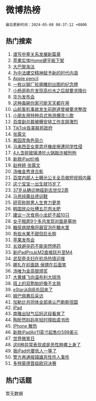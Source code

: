 # 微博热榜

`最后更新时间：2024-05-08 08:37:12 +0800`

## 热门搜索

1. [谱写中塞关系发展新篇章](https://m.weibo.cn/search?containerid=100103type%3D1%26t%3D10%26q%3D%23%E8%B0%B1%E5%86%99%E4%B8%AD%E5%A1%9E%E5%85%B3%E7%B3%BB%E5%8F%91%E5%B1%95%E6%96%B0%E7%AF%87%E7%AB%A0%23&stream_entry_id=51&isnewpage=1&extparam=seat%3D1%26pos%3D0%26stream_entry_id%3D51%26filter_type%3Drealtimehot%26q%3D%2523%25E8%25B0%25B1%25E5%2586%2599%25E4%25B8%25AD%25E5%25A1%259E%25E5%2585%25B3%25E7%25B3%25BB%25E5%258F%2591%25E5%25B1%2595%25E6%2596%25B0%25E7%25AF%2587%25E7%25AB%25A0%2523%26c_type%3D51%26dgr%3D0%26cate%3D10103%26display_time%3D1715128631%26pre_seqid%3D17151286317500055645)
1. [苹果实体Home键平板下架](https://m.weibo.cn/search?containerid=100103type%3D1%26t%3D10%26q%3D%23%E8%8B%B9%E6%9E%9C%E5%AE%9E%E4%BD%93Home%E9%94%AE%E5%B9%B3%E6%9D%BF%E4%B8%8B%E6%9E%B6%23&stream_entry_id=31&isnewpage=1&extparam=seat%3D1%26realpos%3D1%26stream_entry_id%3D31%26flag%3D1%26pos%3D0%26band_rank%3D1%26cate%3D5001%26filter_type%3Drealtimehot%26q%3D%2523%25E8%258B%25B9%25E6%259E%259C%25E5%25AE%259E%25E4%25BD%2593Home%25E9%2594%25AE%25E5%25B9%25B3%25E6%259D%25BF%25E4%25B8%258B%25E6%259E%25B6%2523%26c_type%3D31%26dgr%3D0%26lcate%3D5001%26display_time%3D1715128631%26pre_seqid%3D17151286317500055645)
1. [大巴黎淘汰](https://m.weibo.cn/search?containerid=100103type%3D1%26t%3D10%26q%3D%E5%A4%A7%E5%B7%B4%E9%BB%8E%E6%B7%98%E6%B1%B0&stream_entry_id=31&isnewpage=1&extparam=seat%3D1%26realpos%3D2%26stream_entry_id%3D31%26flag%3D1%26pos%3D1%26band_rank%3D2%26cate%3D5001%26filter_type%3Drealtimehot%26q%3D%25E5%25A4%25A7%25E5%25B7%25B4%25E9%25BB%258E%25E6%25B7%2598%25E6%25B1%25B0%26c_type%3D31%26dgr%3D0%26lcate%3D5001%26display_time%3D1715128631%26pre_seqid%3D17151286317500055645)
1. [为中法建交精神赋予新的时代内涵](https://m.weibo.cn/search?containerid=100103type%3D1%26t%3D10%26q%3D%23%E4%B8%BA%E4%B8%AD%E6%B3%95%E5%BB%BA%E4%BA%A4%E7%B2%BE%E7%A5%9E%E8%B5%8B%E4%BA%88%E6%96%B0%E7%9A%84%E6%97%B6%E4%BB%A3%E5%86%85%E6%B6%B5%23&stream_entry_id=31&isnewpage=1&extparam=seat%3D1%26realpos%3D3%26stream_entry_id%3D31%26flag%3D0%26pos%3D2%26band_rank%3D3%26cate%3D5001%26filter_type%3Drealtimehot%26q%3D%2523%25E4%25B8%25BA%25E4%25B8%25AD%25E6%25B3%2595%25E5%25BB%25BA%25E4%25BA%25A4%25E7%25B2%25BE%25E7%25A5%259E%25E8%25B5%258B%25E4%25BA%2588%25E6%2596%25B0%25E7%259A%2584%25E6%2597%25B6%25E4%25BB%25A3%25E5%2586%2585%25E6%25B6%25B5%2523%26c_type%3D31%26dgr%3D0%26lcate%3D5001%26display_time%3D1715128631%26pre_seqid%3D17151286317500055645)
1. [Apple pencil](https://m.weibo.cn/search?containerid=100103type%3D1%26t%3D10%26q%3D%23Apple+pencil%23&stream_entry_id=31&isnewpage=1&extparam=seat%3D1%26realpos%3D4%26stream_entry_id%3D31%26flag%3D1%26pos%3D3%26band_rank%3D4%26cate%3D5001%26filter_type%3Drealtimehot%26q%3D%2523Apple%2520pencil%2523%26c_type%3D31%26dgr%3D0%26lcate%3D5001%26display_time%3D1715128631%26pre_seqid%3D17151286317500055645)
1. [一枚以钢厂轮廓雕刻出图的纪念牌](https://m.weibo.cn/search?containerid=100103type%3D1%26t%3D10%26q%3D%23%E4%B8%80%E6%9E%9A%E4%BB%A5%E9%92%A2%E5%8E%82%E8%BD%AE%E5%BB%93%E9%9B%95%E5%88%BB%E5%87%BA%E5%9B%BE%E7%9A%84%E7%BA%AA%E5%BF%B5%E7%89%8C%23&stream_entry_id=31&isnewpage=1&extparam=seat%3D1%26realpos%3D5%26stream_entry_id%3D31%26flag%3D0%26pos%3D4%26band_rank%3D5%26cate%3D5001%26filter_type%3Drealtimehot%26q%3D%2523%25E4%25B8%2580%25E6%259E%259A%25E4%25BB%25A5%25E9%2592%25A2%25E5%258E%2582%25E8%25BD%25AE%25E5%25BB%2593%25E9%259B%2595%25E5%2588%25BB%25E5%2587%25BA%25E5%259B%25BE%25E7%259A%2584%25E7%25BA%25AA%25E5%25BF%25B5%25E7%2589%258C%2523%26c_type%3D31%26dgr%3D0%26lcate%3D5001%26display_time%3D1715128631%26pre_seqid%3D17151286317500055645)
1. [小杨哥称在发现高价水之后就要求降价](https://m.weibo.cn/search?containerid=100103type%3D1%26t%3D10%26q%3D%23%E5%B0%8F%E6%9D%A8%E5%93%A5%E7%A7%B0%E5%9C%A8%E5%8F%91%E7%8E%B0%E9%AB%98%E4%BB%B7%E6%B0%B4%E4%B9%8B%E5%90%8E%E5%B0%B1%E8%A6%81%E6%B1%82%E9%99%8D%E4%BB%B7%23&stream_entry_id=31&isnewpage=1&extparam=seat%3D1%26realpos%3D6%26stream_entry_id%3D31%26flag%3D2%26pos%3D5%26band_rank%3D6%26cate%3D5001%26filter_type%3Drealtimehot%26q%3D%2523%25E5%25B0%258F%25E6%259D%25A8%25E5%2593%25A5%25E7%25A7%25B0%25E5%259C%25A8%25E5%258F%2591%25E7%258E%25B0%25E9%25AB%2598%25E4%25BB%25B7%25E6%25B0%25B4%25E4%25B9%258B%25E5%2590%258E%25E5%25B0%25B1%25E8%25A6%2581%25E6%25B1%2582%25E9%2599%258D%25E4%25BB%25B7%2523%26c_type%3D31%26dgr%3D0%26lcate%3D5001%26display_time%3D1715128631%26pre_seqid%3D17151286317500055645)
1. [华为发布会](https://m.weibo.cn/search?containerid=100103type%3D1%26t%3D10%26q%3D%23%E5%8D%8E%E4%B8%BA%E5%8F%91%E5%B8%83%E4%BC%9A%23&stream_entry_id=31&isnewpage=1&extparam=seat%3D1%26realpos%3D7%26stream_entry_id%3D31%26flag%3D1%26pos%3D6%26band_rank%3D7%26cate%3D5001%26filter_type%3Drealtimehot%26q%3D%2523%25E5%258D%258E%25E4%25B8%25BA%25E5%258F%2591%25E5%25B8%2583%25E4%25BC%259A%2523%26c_type%3D31%26dgr%3D0%26lcate%3D5001%26display_time%3D1715128631%26pre_seqid%3D17151286317500055645)
1. [这种毒碗你家可能天天都在用](https://m.weibo.cn/search?containerid=100103type%3D1%26t%3D10%26q%3D%23%E8%BF%99%E7%A7%8D%E6%AF%92%E7%A2%97%E4%BD%A0%E5%AE%B6%E5%8F%AF%E8%83%BD%E5%A4%A9%E5%A4%A9%E9%83%BD%E5%9C%A8%E7%94%A8%23&stream_entry_id=31&isnewpage=1&extparam=seat%3D1%26realpos%3D8%26stream_entry_id%3D31%26flag%3D2%26pos%3D7%26band_rank%3D8%26cate%3D5001%26filter_type%3Drealtimehot%26q%3D%2523%25E8%25BF%2599%25E7%25A7%258D%25E6%25AF%2592%25E7%25A2%2597%25E4%25BD%25A0%25E5%25AE%25B6%25E5%258F%25AF%25E8%2583%25BD%25E5%25A4%25A9%25E5%25A4%25A9%25E9%2583%25BD%25E5%259C%25A8%25E7%2594%25A8%2523%26c_type%3D31%26dgr%3D0%26lcate%3D5001%26display_time%3D1715128631%26pre_seqid%3D17151286317500055645)
1. [山航客机事故发生前跑道曾被要求整改](https://m.weibo.cn/search?containerid=100103type%3D1%26t%3D10%26q%3D%23%E5%B1%B1%E8%88%AA%E5%AE%A2%E6%9C%BA%E4%BA%8B%E6%95%85%E5%8F%91%E7%94%9F%E5%89%8D%E8%B7%91%E9%81%93%E6%9B%BE%E8%A2%AB%E8%A6%81%E6%B1%82%E6%95%B4%E6%94%B9%23&stream_entry_id=31&isnewpage=1&extparam=seat%3D1%26realpos%3D9%26stream_entry_id%3D31%26flag%3D0%26pos%3D8%26band_rank%3D9%26cate%3D5001%26filter_type%3Drealtimehot%26q%3D%2523%25E5%25B1%25B1%25E8%2588%25AA%25E5%25AE%25A2%25E6%259C%25BA%25E4%25BA%258B%25E6%2595%2585%25E5%258F%2591%25E7%2594%259F%25E5%2589%258D%25E8%25B7%2591%25E9%2581%2593%25E6%259B%25BE%25E8%25A2%25AB%25E8%25A6%2581%25E6%25B1%2582%25E6%2595%25B4%25E6%2594%25B9%2523%26c_type%3D31%26dgr%3D0%26lcate%3D5001%26display_time%3D1715128631%26pre_seqid%3D17151286317500055645)
1. [小朋友用特种兵式旅游爆改儿歌](https://m.weibo.cn/search?containerid=100103type%3D1%26t%3D10%26q%3D%23%E5%B0%8F%E6%9C%8B%E5%8F%8B%E7%94%A8%E7%89%B9%E7%A7%8D%E5%85%B5%E5%BC%8F%E6%97%85%E6%B8%B8%E7%88%86%E6%94%B9%E5%84%BF%E6%AD%8C%23&stream_entry_id=31&isnewpage=1&extparam=seat%3D1%26realpos%3D10%26stream_entry_id%3D31%26flag%3D0%26pos%3D9%26band_rank%3D10%26cate%3D5001%26filter_type%3Drealtimehot%26q%3D%2523%25E5%25B0%258F%25E6%259C%258B%25E5%258F%258B%25E7%2594%25A8%25E7%2589%25B9%25E7%25A7%258D%25E5%2585%25B5%25E5%25BC%258F%25E6%2597%2585%25E6%25B8%25B8%25E7%2588%2586%25E6%2594%25B9%25E5%2584%25BF%25E6%25AD%258C%2523%26c_type%3D31%26dgr%3D0%26lcate%3D5001%26display_time%3D1715128631%26pre_seqid%3D17151286317500055645)
1. [百度副总裁被曝安排工作言辞激烈](https://m.weibo.cn/search?containerid=100103type%3D1%26t%3D10%26q%3D%23%E7%99%BE%E5%BA%A6%E5%89%AF%E6%80%BB%E8%A3%81%E8%A2%AB%E6%9B%9D%E5%AE%89%E6%8E%92%E5%B7%A5%E4%BD%9C%E8%A8%80%E8%BE%9E%E6%BF%80%E7%83%88%23&stream_entry_id=31&isnewpage=1&extparam=seat%3D1%26realpos%3D11%26stream_entry_id%3D31%26flag%3D2%26pos%3D10%26band_rank%3D11%26cate%3D5001%26filter_type%3Drealtimehot%26q%3D%2523%25E7%2599%25BE%25E5%25BA%25A6%25E5%2589%25AF%25E6%2580%25BB%25E8%25A3%2581%25E8%25A2%25AB%25E6%259B%259D%25E5%25AE%2589%25E6%258E%2592%25E5%25B7%25A5%25E4%25BD%259C%25E8%25A8%2580%25E8%25BE%259E%25E6%25BF%2580%25E7%2583%2588%2523%26c_type%3D31%26dgr%3D0%26lcate%3D5001%26display_time%3D1715128631%26pre_seqid%3D17151286317500055645)
1. [TikTok告美联邦政府](https://m.weibo.cn/search?containerid=100103type%3D1%26t%3D10%26q%3D%23TikTok%E5%91%8A%E7%BE%8E%E8%81%94%E9%82%A6%E6%94%BF%E5%BA%9C%23&stream_entry_id=31&isnewpage=1&extparam=seat%3D1%26realpos%3D12%26stream_entry_id%3D31%26flag%3D1%26pos%3D11%26band_rank%3D12%26cate%3D5001%26filter_type%3Drealtimehot%26q%3D%2523TikTok%25E5%2591%258A%25E7%25BE%258E%25E8%2581%2594%25E9%2582%25A6%25E6%2594%25BF%25E5%25BA%259C%2523%26c_type%3D31%26dgr%3D0%26lcate%3D5001%26display_time%3D1715128631%26pre_seqid%3D17151286317500055645)
1. [张露文](https://m.weibo.cn/search?containerid=100103type%3D1%26t%3D10%26q%3D%E5%BC%A0%E9%9C%B2%E6%96%87&stream_entry_id=31&isnewpage=1&extparam=seat%3D1%26realpos%3D13%26stream_entry_id%3D31%26flag%3D1%26pos%3D12%26band_rank%3D13%26cate%3D5001%26filter_type%3Drealtimehot%26q%3D%25E5%25BC%25A0%25E9%259C%25B2%25E6%2596%2587%26c_type%3D31%26dgr%3D0%26lcate%3D5001%26display_time%3D1715128631%26pre_seqid%3D17151286317500055645)
1. [酱园弄角色简介](https://m.weibo.cn/search?containerid=100103type%3D1%26t%3D10%26q%3D%23%E9%85%B1%E5%9B%AD%E5%BC%84%E8%A7%92%E8%89%B2%E7%AE%80%E4%BB%8B%23&stream_entry_id=31&isnewpage=1&extparam=seat%3D1%26realpos%3D14%26stream_entry_id%3D31%26flag%3D1%26pos%3D13%26band_rank%3D14%26cate%3D5001%26filter_type%3Drealtimehot%26q%3D%2523%25E9%2585%25B1%25E5%259B%25AD%25E5%25BC%2584%25E8%25A7%2592%25E8%2589%25B2%25E7%25AE%2580%25E4%25BB%258B%2523%26c_type%3D31%26dgr%3D0%26lcate%3D5001%26display_time%3D1715128631%26pre_seqid%3D17151286317500055645)
1. [马来西亚女童弄坏橡皮擦遭同学性侵](https://m.weibo.cn/search?containerid=100103type%3D1%26t%3D10%26q%3D%23%E9%A9%AC%E6%9D%A5%E8%A5%BF%E4%BA%9A%E5%A5%B3%E7%AB%A5%E5%BC%84%E5%9D%8F%E6%A9%A1%E7%9A%AE%E6%93%A6%E9%81%AD%E5%90%8C%E5%AD%A6%E6%80%A7%E4%BE%B5%23&stream_entry_id=31&isnewpage=1&extparam=seat%3D1%26realpos%3D15%26stream_entry_id%3D31%26flag%3D0%26pos%3D14%26band_rank%3D15%26cate%3D5001%26filter_type%3Drealtimehot%26q%3D%2523%25E9%25A9%25AC%25E6%259D%25A5%25E8%25A5%25BF%25E4%25BA%259A%25E5%25A5%25B3%25E7%25AB%25A5%25E5%25BC%2584%25E5%259D%258F%25E6%25A9%25A1%25E7%259A%25AE%25E6%2593%25A6%25E9%2581%25AD%25E5%2590%258C%25E5%25AD%25A6%25E6%2580%25A7%25E4%25BE%25B5%2523%26c_type%3D31%26dgr%3D0%26lcate%3D5001%26display_time%3D1715128631%26pre_seqid%3D17151286317500055645)
1. [4人含碎玻璃渣吃火锅敲诈被刑拘](https://m.weibo.cn/search?containerid=100103type%3D1%26t%3D10%26q%3D%234%E4%BA%BA%E5%90%AB%E7%A2%8E%E7%8E%BB%E7%92%83%E6%B8%A3%E5%90%83%E7%81%AB%E9%94%85%E6%95%B2%E8%AF%88%E8%A2%AB%E5%88%91%E6%8B%98%23&stream_entry_id=31&isnewpage=1&extparam=seat%3D1%26realpos%3D16%26stream_entry_id%3D31%26flag%3D0%26pos%3D15%26band_rank%3D16%26cate%3D5001%26filter_type%3Drealtimehot%26q%3D%25234%25E4%25BA%25BA%25E5%2590%25AB%25E7%25A2%258E%25E7%258E%25BB%25E7%2592%2583%25E6%25B8%25A3%25E5%2590%2583%25E7%2581%25AB%25E9%2594%2585%25E6%2595%25B2%25E8%25AF%2588%25E8%25A2%25AB%25E5%2588%2591%25E6%258B%2598%2523%26c_type%3D31%26dgr%3D0%26lcate%3D5001%26display_time%3D1715128631%26pre_seqid%3D17151286317500055645)
1. [新款iPad价格](https://m.weibo.cn/search?containerid=100103type%3D1%26t%3D10%26q%3D%23%E6%96%B0%E6%AC%BEiPad%E4%BB%B7%E6%A0%BC%23&stream_entry_id=31&isnewpage=1&extparam=seat%3D1%26realpos%3D17%26stream_entry_id%3D31%26flag%3D0%26pos%3D16%26band_rank%3D17%26cate%3D5001%26filter_type%3Drealtimehot%26q%3D%2523%25E6%2596%25B0%25E6%25AC%25BEiPad%25E4%25BB%25B7%25E6%25A0%25BC%2523%26c_type%3D31%26dgr%3D0%26lcate%3D5001%26display_time%3D1715128631%26pre_seqid%3D17151286317500055645)
1. [赵梓婷 张露文](https://m.weibo.cn/search?containerid=100103type%3D1%26t%3D10%26q%3D%E8%B5%B5%E6%A2%93%E5%A9%B7+%E5%BC%A0%E9%9C%B2%E6%96%87&stream_entry_id=31&isnewpage=1&extparam=seat%3D1%26realpos%3D18%26stream_entry_id%3D31%26flag%3D1%26pos%3D17%26band_rank%3D18%26cate%3D5001%26filter_type%3Drealtimehot%26q%3D%25E8%25B5%25B5%25E6%25A2%2593%25E5%25A9%25B7%2520%25E5%25BC%25A0%25E9%259C%25B2%25E6%2596%2587%26c_type%3D31%26dgr%3D0%26lcate%3D5001%26display_time%3D1715128631%26pre_seqid%3D17151286317500055645)
1. [汤唯金秀贤合影](https://m.weibo.cn/search?containerid=100103type%3D1%26t%3D10%26q%3D%23%E6%B1%A4%E5%94%AF%E9%87%91%E7%A7%80%E8%B4%A4%E5%90%88%E5%BD%B1%23&stream_entry_id=31&isnewpage=1&extparam=seat%3D1%26realpos%3D19%26stream_entry_id%3D31%26flag%3D1%26pos%3D18%26band_rank%3D19%26cate%3D5001%26filter_type%3Drealtimehot%26q%3D%2523%25E6%25B1%25A4%25E5%2594%25AF%25E9%2587%2591%25E7%25A7%2580%25E8%25B4%25A4%25E5%2590%2588%25E5%25BD%25B1%2523%26c_type%3D31%26dgr%3D0%26lcate%3D5001%26display_time%3D1715128631%26pre_seqid%3D17151286317500055645)
1. [百度内部人士曝光公关全员做短视频内幕](https://m.weibo.cn/search?containerid=100103type%3D1%26t%3D10%26q%3D%23%E7%99%BE%E5%BA%A6%E5%86%85%E9%83%A8%E4%BA%BA%E5%A3%AB%E6%9B%9D%E5%85%89%E5%85%AC%E5%85%B3%E5%85%A8%E5%91%98%E5%81%9A%E7%9F%AD%E8%A7%86%E9%A2%91%E5%86%85%E5%B9%95%23&stream_entry_id=31&isnewpage=1&extparam=seat%3D1%26realpos%3D20%26stream_entry_id%3D31%26flag%3D1%26pos%3D19%26band_rank%3D20%26cate%3D5001%26filter_type%3Drealtimehot%26q%3D%2523%25E7%2599%25BE%25E5%25BA%25A6%25E5%2586%2585%25E9%2583%25A8%25E4%25BA%25BA%25E5%25A3%25AB%25E6%259B%259D%25E5%2585%2589%25E5%2585%25AC%25E5%2585%25B3%25E5%2585%25A8%25E5%2591%2598%25E5%2581%259A%25E7%259F%25AD%25E8%25A7%2586%25E9%25A2%2591%25E5%2586%2585%25E5%25B9%2595%2523%26c_type%3D31%26dgr%3D0%26lcate%3D5001%26display_time%3D1715128631%26pre_seqid%3D17151286317500055645)
1. [这个宝宝一出生就15岁了](https://m.weibo.cn/search?containerid=100103type%3D1%26t%3D10%26q%3D%23%E8%BF%99%E4%B8%AA%E5%AE%9D%E5%AE%9D%E4%B8%80%E5%87%BA%E7%94%9F%E5%B0%B115%E5%B2%81%E4%BA%86%23&stream_entry_id=31&isnewpage=1&extparam=seat%3D1%26realpos%3D21%26stream_entry_id%3D31%26flag%3D0%26pos%3D20%26band_rank%3D21%26cate%3D5001%26filter_type%3Drealtimehot%26q%3D%2523%25E8%25BF%2599%25E4%25B8%25AA%25E5%25AE%259D%25E5%25AE%259D%25E4%25B8%2580%25E5%2587%25BA%25E7%2594%259F%25E5%25B0%25B115%25E5%25B2%2581%25E4%25BA%2586%2523%26c_type%3D31%26dgr%3D0%26lcate%3D5001%26display_time%3D1715128631%26pre_seqid%3D17151286317500055645)
1. [37岁从确诊肺癌到去世仅2周](https://m.weibo.cn/search?containerid=100103type%3D1%26t%3D10%26q%3D%2337%E5%B2%81%E4%BB%8E%E7%A1%AE%E8%AF%8A%E8%82%BA%E7%99%8C%E5%88%B0%E5%8E%BB%E4%B8%96%E4%BB%852%E5%91%A8%23&stream_entry_id=31&isnewpage=1&extparam=seat%3D1%26realpos%3D22%26stream_entry_id%3D31%26flag%3D0%26pos%3D21%26band_rank%3D22%26cate%3D5001%26filter_type%3Drealtimehot%26q%3D%252337%25E5%25B2%2581%25E4%25BB%258E%25E7%25A1%25AE%25E8%25AF%258A%25E8%2582%25BA%25E7%2599%258C%25E5%2588%25B0%25E5%258E%25BB%25E4%25B8%2596%25E4%25BB%25852%25E5%2591%25A8%2523%26c_type%3D31%26dgr%3D0%26lcate%3D5001%26display_time%3D1715128631%26pre_seqid%3D17151286317500055645)
1. [马思纯蕾丝德训鞋](https://m.weibo.cn/search?containerid=100103type%3D1%26t%3D10%26q%3D%23%E9%A9%AC%E6%80%9D%E7%BA%AF%E8%95%BE%E4%B8%9D%E5%BE%B7%E8%AE%AD%E9%9E%8B%23&stream_entry_id=31&isnewpage=1&extparam=seat%3D1%26realpos%3D23%26stream_entry_id%3D31%26flag%3D2%26pos%3D22%26band_rank%3D23%26cate%3D5001%26filter_type%3Drealtimehot%26q%3D%2523%25E9%25A9%25AC%25E6%2580%259D%25E7%25BA%25AF%25E8%2595%25BE%25E4%25B8%259D%25E5%25BE%25B7%25E8%25AE%25AD%25E9%259E%258B%2523%26c_type%3D31%26dgr%3D0%26lcate%3D5001%26display_time%3D1715128631%26pre_seqid%3D17151286317500055645)
1. [研究称胖男人生育力更差](https://m.weibo.cn/search?containerid=100103type%3D1%26t%3D10%26q%3D%23%E7%A0%94%E7%A9%B6%E7%A7%B0%E8%83%96%E7%94%B7%E4%BA%BA%E7%94%9F%E8%82%B2%E5%8A%9B%E6%9B%B4%E5%B7%AE%23&stream_entry_id=31&isnewpage=1&extparam=seat%3D1%26realpos%3D24%26stream_entry_id%3D31%26flag%3D0%26pos%3D23%26band_rank%3D24%26cate%3D5001%26filter_type%3Drealtimehot%26q%3D%2523%25E7%25A0%2594%25E7%25A9%25B6%25E7%25A7%25B0%25E8%2583%2596%25E7%2594%25B7%25E4%25BA%25BA%25E7%2594%259F%25E8%2582%25B2%25E5%258A%259B%25E6%259B%25B4%25E5%25B7%25AE%2523%26c_type%3D31%26dgr%3D0%26lcate%3D5001%26display_time%3D1715128631%26pre_seqid%3D17151286317500055645)
1. [韩国民众吐槽五花肉太肥](https://m.weibo.cn/search?containerid=100103type%3D1%26t%3D10%26q%3D%23%E9%9F%A9%E5%9B%BD%E6%B0%91%E4%BC%97%E5%90%90%E6%A7%BD%E4%BA%94%E8%8A%B1%E8%82%89%E5%A4%AA%E8%82%A5%23&stream_entry_id=31&isnewpage=1&extparam=seat%3D1%26realpos%3D25%26stream_entry_id%3D31%26flag%3D0%26pos%3D24%26band_rank%3D25%26cate%3D5001%26filter_type%3Drealtimehot%26q%3D%2523%25E9%259F%25A9%25E5%259B%25BD%25E6%25B0%2591%25E4%25BC%2597%25E5%2590%2590%25E6%25A7%25BD%25E4%25BA%2594%25E8%258A%25B1%25E8%2582%2589%25E5%25A4%25AA%25E8%2582%25A5%2523%26c_type%3D31%26dgr%3D0%26lcate%3D5001%26display_time%3D1715128631%26pre_seqid%3D17151286317500055645)
1. [建议一次食用小龙虾不超10只](https://m.weibo.cn/search?containerid=100103type%3D1%26t%3D10%26q%3D%23%E5%BB%BA%E8%AE%AE%E4%B8%80%E6%AC%A1%E9%A3%9F%E7%94%A8%E5%B0%8F%E9%BE%99%E8%99%BE%E4%B8%8D%E8%B6%8510%E5%8F%AA%23&stream_entry_id=31&isnewpage=1&extparam=seat%3D1%26realpos%3D26%26stream_entry_id%3D31%26flag%3D0%26pos%3D25%26band_rank%3D26%26cate%3D5001%26filter_type%3Drealtimehot%26q%3D%2523%25E5%25BB%25BA%25E8%25AE%25AE%25E4%25B8%2580%25E6%25AC%25A1%25E9%25A3%259F%25E7%2594%25A8%25E5%25B0%258F%25E9%25BE%2599%25E8%2599%25BE%25E4%25B8%258D%25E8%25B6%258510%25E5%258F%25AA%2523%26c_type%3D31%26dgr%3D0%26lcate%3D5001%26display_time%3D1715128631%26pre_seqid%3D17151286317500055645)
1. [女子租房9个多月发现对面是墓地](https://m.weibo.cn/search?containerid=100103type%3D1%26t%3D10%26q%3D%23%E5%A5%B3%E5%AD%90%E7%A7%9F%E6%88%BF9%E4%B8%AA%E5%A4%9A%E6%9C%88%E5%8F%91%E7%8E%B0%E5%AF%B9%E9%9D%A2%E6%98%AF%E5%A2%93%E5%9C%B0%23&stream_entry_id=31&isnewpage=1&extparam=seat%3D1%26realpos%3D27%26stream_entry_id%3D31%26flag%3D0%26pos%3D26%26band_rank%3D27%26cate%3D5001%26filter_type%3Drealtimehot%26q%3D%2523%25E5%25A5%25B3%25E5%25AD%2590%25E7%25A7%259F%25E6%2588%25BF9%25E4%25B8%25AA%25E5%25A4%259A%25E6%259C%2588%25E5%258F%2591%25E7%258E%25B0%25E5%25AF%25B9%25E9%259D%25A2%25E6%2598%25AF%25E5%25A2%2593%25E5%259C%25B0%2523%26c_type%3D31%26dgr%3D0%26lcate%3D5001%26display_time%3D1715128631%26pre_seqid%3D17151286317500055645)
1. [糖尿病就像将器官泡在糖水里](https://m.weibo.cn/search?containerid=100103type%3D1%26t%3D10%26q%3D%23%E7%B3%96%E5%B0%BF%E7%97%85%E5%B0%B1%E5%83%8F%E5%B0%86%E5%99%A8%E5%AE%98%E6%B3%A1%E5%9C%A8%E7%B3%96%E6%B0%B4%E9%87%8C%23&stream_entry_id=31&isnewpage=1&extparam=seat%3D1%26realpos%3D28%26stream_entry_id%3D31%26flag%3D0%26pos%3D27%26band_rank%3D28%26cate%3D5001%26filter_type%3Drealtimehot%26q%3D%2523%25E7%25B3%2596%25E5%25B0%25BF%25E7%2597%2585%25E5%25B0%25B1%25E5%2583%258F%25E5%25B0%2586%25E5%2599%25A8%25E5%25AE%2598%25E6%25B3%25A1%25E5%259C%25A8%25E7%25B3%2596%25E6%25B0%25B4%25E9%2587%258C%2523%26c_type%3D31%26dgr%3D0%26lcate%3D5001%26display_time%3D1715128631%26pre_seqid%3D17151286317500055645)
1. [有些水果不甜但巨长胖](https://m.weibo.cn/search?containerid=100103type%3D1%26t%3D10%26q%3D%23%E6%9C%89%E4%BA%9B%E6%B0%B4%E6%9E%9C%E4%B8%8D%E7%94%9C%E4%BD%86%E5%B7%A8%E9%95%BF%E8%83%96%23&stream_entry_id=31&isnewpage=1&extparam=seat%3D1%26realpos%3D29%26stream_entry_id%3D31%26flag%3D1%26pos%3D28%26band_rank%3D29%26cate%3D5001%26filter_type%3Drealtimehot%26q%3D%2523%25E6%259C%2589%25E4%25BA%259B%25E6%25B0%25B4%25E6%259E%259C%25E4%25B8%258D%25E7%2594%259C%25E4%25BD%2586%25E5%25B7%25A8%25E9%2595%25BF%25E8%2583%2596%2523%26c_type%3D31%26dgr%3D0%26lcate%3D5001%26display_time%3D1715128631%26pre_seqid%3D17151286317500055645)
1. [苹果发布会](https://m.weibo.cn/search?containerid=100103type%3D1%26t%3D10%26q%3D%E8%8B%B9%E6%9E%9C%E5%8F%91%E5%B8%83%E4%BC%9A&stream_entry_id=31&isnewpage=1&extparam=seat%3D1%26realpos%3D30%26stream_entry_id%3D31%26flag%3D0%26pos%3D29%26band_rank%3D30%26cate%3D5001%26filter_type%3Drealtimehot%26q%3D%25E8%258B%25B9%25E6%259E%259C%25E5%258F%2591%25E5%25B8%2583%25E4%25BC%259A%26c_type%3D31%26dgr%3D0%26lcate%3D5001%26display_time%3D1715128631%26pre_seqid%3D17151286317500055645)
1. [长效避孕药不能突然停药](https://m.weibo.cn/search?containerid=100103type%3D1%26t%3D10%26q%3D%23%E9%95%BF%E6%95%88%E9%81%BF%E5%AD%95%E8%8D%AF%E4%B8%8D%E8%83%BD%E7%AA%81%E7%84%B6%E5%81%9C%E8%8D%AF%23&stream_entry_id=31&isnewpage=1&extparam=seat%3D1%26realpos%3D31%26stream_entry_id%3D31%26flag%3D0%26pos%3D30%26band_rank%3D31%26cate%3D5001%26filter_type%3Drealtimehot%26q%3D%2523%25E9%2595%25BF%25E6%2595%2588%25E9%2581%25BF%25E5%25AD%2595%25E8%258D%25AF%25E4%25B8%258D%25E8%2583%25BD%25E7%25AA%2581%25E7%2584%25B6%25E5%2581%259C%25E8%258D%25AF%2523%26c_type%3D31%26dgr%3D0%26lcate%3D5001%26display_time%3D1715128631%26pre_seqid%3D17151286317500055645)
1. [新iPadPro从M2直接跃升至M4](https://m.weibo.cn/search?containerid=100103type%3D1%26t%3D10%26q%3D%23%E6%96%B0iPadPro%E4%BB%8EM2%E7%9B%B4%E6%8E%A5%E8%B7%83%E5%8D%87%E8%87%B3M4%23&stream_entry_id=31&isnewpage=1&extparam=seat%3D1%26realpos%3D32%26stream_entry_id%3D31%26flag%3D0%26pos%3D31%26band_rank%3D32%26cate%3D5001%26filter_type%3Drealtimehot%26q%3D%2523%25E6%2596%25B0iPadPro%25E4%25BB%258EM2%25E7%259B%25B4%25E6%258E%25A5%25E8%25B7%2583%25E5%258D%2587%25E8%2587%25B3M4%2523%26c_type%3D31%26dgr%3D0%26lcate%3D5001%26display_time%3D1715128631%26pre_seqid%3D17151286317500055645)
1. [武契奇夫妇在机场热情迎接](https://m.weibo.cn/search?containerid=100103type%3D1%26t%3D10%26q%3D%23%E6%AD%A6%E5%A5%91%E5%A5%87%E5%A4%AB%E5%A6%87%E5%9C%A8%E6%9C%BA%E5%9C%BA%E7%83%AD%E6%83%85%E8%BF%8E%E6%8E%A5%23&stream_entry_id=31&isnewpage=1&extparam=seat%3D1%26realpos%3D33%26stream_entry_id%3D31%26flag%3D1%26pos%3D32%26band_rank%3D33%26cate%3D5001%26filter_type%3Drealtimehot%26q%3D%2523%25E6%25AD%25A6%25E5%25A5%2591%25E5%25A5%2587%25E5%25A4%25AB%25E5%25A6%2587%25E5%259C%25A8%25E6%259C%25BA%25E5%259C%25BA%25E7%2583%25AD%25E6%2583%2585%25E8%25BF%258E%25E6%258E%25A5%2523%26c_type%3D31%26dgr%3D0%26lcate%3D5001%26display_time%3D1715128631%26pre_seqid%3D17151286317500055645)
1. [娜扎在前面跳 保镖在后面笑](https://m.weibo.cn/search?containerid=100103type%3D1%26t%3D10%26q%3D%E5%A8%9C%E6%89%8E%E5%9C%A8%E5%89%8D%E9%9D%A2%E8%B7%B3+%E4%BF%9D%E9%95%96%E5%9C%A8%E5%90%8E%E9%9D%A2%E7%AC%91&stream_entry_id=31&isnewpage=1&extparam=seat%3D1%26realpos%3D34%26stream_entry_id%3D31%26flag%3D0%26pos%3D33%26band_rank%3D34%26cate%3D5001%26filter_type%3Drealtimehot%26q%3D%25E5%25A8%259C%25E6%2589%258E%25E5%259C%25A8%25E5%2589%258D%25E9%259D%25A2%25E8%25B7%25B3%2520%25E4%25BF%259D%25E9%2595%2596%25E5%259C%25A8%25E5%2590%258E%25E9%259D%25A2%25E7%25AC%2591%26c_type%3D31%26dgr%3D0%26lcate%3D5001%26display_time%3D1715128631%26pre_seqid%3D17151286317500055645)
1. [汤唯为金高银颁奖](https://m.weibo.cn/search?containerid=100103type%3D1%26t%3D10%26q%3D%23%E6%B1%A4%E5%94%AF%E4%B8%BA%E9%87%91%E9%AB%98%E9%93%B6%E9%A2%81%E5%A5%96%23&stream_entry_id=31&isnewpage=1&extparam=seat%3D1%26realpos%3D35%26stream_entry_id%3D31%26flag%3D0%26pos%3D34%26band_rank%3D35%26cate%3D5001%26filter_type%3Drealtimehot%26q%3D%2523%25E6%25B1%25A4%25E5%2594%25AF%25E4%25B8%25BA%25E9%2587%2591%25E9%25AB%2598%25E9%2593%25B6%25E9%25A2%2581%25E5%25A5%2596%2523%26c_type%3D31%26dgr%3D0%26lcate%3D5001%26display_time%3D1715128631%26pre_seqid%3D17151286317500055645)
1. [大黄蜂飞向温布利大球场](https://m.weibo.cn/search?containerid=100103type%3D1%26t%3D10%26q%3D%E5%A4%A7%E9%BB%84%E8%9C%82%E9%A3%9E%E5%90%91%E6%B8%A9%E5%B8%83%E5%88%A9%E5%A4%A7%E7%90%83%E5%9C%BA&stream_entry_id=31&isnewpage=1&extparam=seat%3D1%26realpos%3D36%26stream_entry_id%3D31%26flag%3D1%26pos%3D35%26band_rank%3D36%26cate%3D5001%26filter_type%3Drealtimehot%26q%3D%25E5%25A4%25A7%25E9%25BB%2584%25E8%259C%2582%25E9%25A3%259E%25E5%2590%2591%25E6%25B8%25A9%25E5%25B8%2583%25E5%2588%25A9%25E5%25A4%25A7%25E7%2590%2583%25E5%259C%25BA%26c_type%3D31%26dgr%3D0%26lcate%3D5001%26display_time%3D1715128631%26pre_seqid%3D17151286317500055645)
1. [班上的双胞胎好像不太熟](https://m.weibo.cn/search?containerid=100103type%3D1%26t%3D10%26q%3D%23%E7%8F%AD%E4%B8%8A%E7%9A%84%E5%8F%8C%E8%83%9E%E8%83%8E%E5%A5%BD%E5%83%8F%E4%B8%8D%E5%A4%AA%E7%86%9F%23&stream_entry_id=31&isnewpage=1&extparam=seat%3D1%26realpos%3D37%26stream_entry_id%3D31%26flag%3D0%26pos%3D36%26band_rank%3D37%26cate%3D5001%26filter_type%3Drealtimehot%26q%3D%2523%25E7%258F%25AD%25E4%25B8%258A%25E7%259A%2584%25E5%258F%258C%25E8%2583%259E%25E8%2583%258E%25E5%25A5%25BD%25E5%2583%258F%25E4%25B8%258D%25E5%25A4%25AA%25E7%2586%259F%2523%26c_type%3D31%26dgr%3D0%26lcate%3D5001%26display_time%3D1715128631%26pre_seqid%3D17151286317500055645)
1. [eStar从B组杀回来了](https://m.weibo.cn/search?containerid=100103type%3D1%26t%3D10%26q%3D%23eStar%E4%BB%8EB%E7%BB%84%E6%9D%80%E5%9B%9E%E6%9D%A5%E4%BA%86%23&stream_entry_id=31&isnewpage=1&extparam=seat%3D1%26realpos%3D38%26stream_entry_id%3D31%26flag%3D1%26pos%3D37%26band_rank%3D38%26cate%3D5001%26filter_type%3Drealtimehot%26q%3D%2523eStar%25E4%25BB%258EB%25E7%25BB%2584%25E6%259D%2580%25E5%259B%259E%25E6%259D%25A5%25E4%25BA%2586%2523%26c_type%3D31%26dgr%3D0%26lcate%3D5001%26display_time%3D1715128631%26pre_seqid%3D17151286317500055645)
1. [姆巴佩赛后采访](https://m.weibo.cn/search?containerid=100103type%3D1%26t%3D10%26q%3D%E5%A7%86%E5%B7%B4%E4%BD%A9%E8%B5%9B%E5%90%8E%E9%87%87%E8%AE%BF&stream_entry_id=31&isnewpage=1&extparam=seat%3D1%26realpos%3D39%26stream_entry_id%3D31%26flag%3D1%26pos%3D38%26band_rank%3D39%26cate%3D5001%26filter_type%3Drealtimehot%26q%3D%25E5%25A7%2586%25E5%25B7%25B4%25E4%25BD%25A9%25E8%25B5%259B%25E5%2590%258E%25E9%2587%2587%25E8%25AE%25BF%26c_type%3D31%26dgr%3D0%26lcate%3D5001%26display_time%3D1715128631%26pre_seqid%3D17151286317500055645)
1. [加勒比共同体全部承认巴勒斯坦国](https://m.weibo.cn/search?containerid=100103type%3D1%26t%3D10%26q%3D%23%E5%8A%A0%E5%8B%92%E6%AF%94%E5%85%B1%E5%90%8C%E4%BD%93%E5%85%A8%E9%83%A8%E6%89%BF%E8%AE%A4%E5%B7%B4%E5%8B%92%E6%96%AF%E5%9D%A6%E5%9B%BD%23&stream_entry_id=31&isnewpage=1&extparam=seat%3D1%26realpos%3D40%26stream_entry_id%3D31%26flag%3D1%26pos%3D39%26band_rank%3D40%26cate%3D5001%26filter_type%3Drealtimehot%26q%3D%2523%25E5%258A%25A0%25E5%258B%2592%25E6%25AF%2594%25E5%2585%25B1%25E5%2590%258C%25E4%25BD%2593%25E5%2585%25A8%25E9%2583%25A8%25E6%2589%25BF%25E8%25AE%25A4%25E5%25B7%25B4%25E5%258B%2592%25E6%2596%25AF%25E5%259D%25A6%25E5%259B%25BD%2523%26c_type%3D31%26dgr%3D0%26lcate%3D5001%26display_time%3D1715128631%26pre_seqid%3D17151286317500055645)
1. [iPad](https://m.weibo.cn/search?containerid=100103type%3D1%26t%3D10%26q%3D%23iPad%23&stream_entry_id=31&isnewpage=1&extparam=seat%3D1%26realpos%3D41%26stream_entry_id%3D31%26flag%3D1%26pos%3D40%26band_rank%3D41%26cate%3D5001%26filter_type%3Drealtimehot%26q%3D%2523iPad%2523%26c_type%3D31%26dgr%3D0%26lcate%3D5001%26display_time%3D1715128631%26pre_seqid%3D17151286317500055645)
1. [南雅出狱气后妈这段看爽了](https://m.weibo.cn/search?containerid=100103type%3D1%26t%3D10%26q%3D%23%E5%8D%97%E9%9B%85%E5%87%BA%E7%8B%B1%E6%B0%94%E5%90%8E%E5%A6%88%E8%BF%99%E6%AE%B5%E7%9C%8B%E7%88%BD%E4%BA%86%23&stream_entry_id=31&isnewpage=1&extparam=seat%3D1%26realpos%3D42%26stream_entry_id%3D31%26flag%3D0%26pos%3D41%26band_rank%3D42%26cate%3D5001%26filter_type%3Drealtimehot%26q%3D%2523%25E5%258D%2597%25E9%259B%2585%25E5%2587%25BA%25E7%258B%25B1%25E6%25B0%2594%25E5%2590%258E%25E5%25A6%2588%25E8%25BF%2599%25E6%25AE%25B5%25E7%259C%258B%25E7%2588%25BD%25E4%25BA%2586%2523%26c_type%3D31%26dgr%3D0%26lcate%3D5001%26display_time%3D1715128631%26pre_seqid%3D17151286317500055645)
1. [陶昕然妈妈年轻时撞脸虞书欣](https://m.weibo.cn/search?containerid=100103type%3D1%26t%3D10%26q%3D%23%E9%99%B6%E6%98%95%E7%84%B6%E5%A6%88%E5%A6%88%E5%B9%B4%E8%BD%BB%E6%97%B6%E6%92%9E%E8%84%B8%E8%99%9E%E4%B9%A6%E6%AC%A3%23&stream_entry_id=31&isnewpage=1&extparam=seat%3D1%26realpos%3D43%26stream_entry_id%3D31%26flag%3D0%26pos%3D42%26band_rank%3D43%26cate%3D5001%26filter_type%3Drealtimehot%26q%3D%2523%25E9%2599%25B6%25E6%2598%2595%25E7%2584%25B6%25E5%25A6%2588%25E5%25A6%2588%25E5%25B9%25B4%25E8%25BD%25BB%25E6%2597%25B6%25E6%2592%259E%25E8%2584%25B8%25E8%2599%259E%25E4%25B9%25A6%25E6%25AC%25A3%2523%26c_type%3D31%26dgr%3D0%26lcate%3D5001%26display_time%3D1715128631%26pre_seqid%3D17151286317500055645)
1. [iPhone 散热](https://m.weibo.cn/search?containerid=100103type%3D1%26t%3D10%26q%3DiPhone+%E6%95%A3%E7%83%AD&stream_entry_id=31&isnewpage=1&extparam=seat%3D1%26realpos%3D44%26stream_entry_id%3D31%26flag%3D0%26pos%3D43%26band_rank%3D44%26cate%3D5001%26filter_type%3Drealtimehot%26q%3DiPhone%2520%25E6%2595%25A3%25E7%2583%25AD%26c_type%3D31%26dgr%3D0%26lcate%3D5001%26display_time%3D1715128631%26pre_seqid%3D17151286317500055645)
1. [新款iPadAir11英寸起售价599美元](https://m.weibo.cn/search?containerid=100103type%3D1%26t%3D10%26q%3D%23%E6%96%B0%E6%AC%BEiPadAir11%E8%8B%B1%E5%AF%B8%E8%B5%B7%E5%94%AE%E4%BB%B7599%E7%BE%8E%E5%85%83%23&stream_entry_id=31&isnewpage=1&extparam=seat%3D1%26realpos%3D45%26stream_entry_id%3D31%26flag%3D0%26pos%3D44%26band_rank%3D45%26cate%3D5001%26filter_type%3Drealtimehot%26q%3D%2523%25E6%2596%25B0%25E6%25AC%25BEiPadAir11%25E8%258B%25B1%25E5%25AF%25B8%25E8%25B5%25B7%25E5%2594%25AE%25E4%25BB%25B7599%25E7%25BE%258E%25E5%2585%2583%2523%26c_type%3D31%26dgr%3D0%26lcate%3D5001%26display_time%3D1715128631%26pre_seqid%3D17151286317500055645)
1. [世界微笑日](https://m.weibo.cn/search?containerid=100103type%3D1%26t%3D10%26q%3D%E4%B8%96%E7%95%8C%E5%BE%AE%E7%AC%91%E6%97%A5&stream_entry_id=31&isnewpage=1&extparam=seat%3D1%26realpos%3D46%26stream_entry_id%3D31%26flag%3D1%26pos%3D45%26band_rank%3D46%26cate%3D5001%26filter_type%3Drealtimehot%26q%3D%25E4%25B8%2596%25E7%2595%258C%25E5%25BE%25AE%25E7%25AC%2591%25E6%2597%25A5%26c_type%3D31%26dgr%3D0%26lcate%3D5001%26display_time%3D1715128631%26pre_seqid%3D17151286317500055645)
1. [这6种异常表现或是恶性肿瘤上身了](https://m.weibo.cn/search?containerid=100103type%3D1%26t%3D10%26q%3D%23%E8%BF%996%E7%A7%8D%E5%BC%82%E5%B8%B8%E8%A1%A8%E7%8E%B0%E6%88%96%E6%98%AF%E6%81%B6%E6%80%A7%E8%82%BF%E7%98%A4%E4%B8%8A%E8%BA%AB%E4%BA%86%23&stream_entry_id=31&isnewpage=1&extparam=seat%3D1%26realpos%3D47%26stream_entry_id%3D31%26flag%3D0%26pos%3D46%26band_rank%3D47%26cate%3D5001%26filter_type%3Drealtimehot%26q%3D%2523%25E8%25BF%25996%25E7%25A7%258D%25E5%25BC%2582%25E5%25B8%25B8%25E8%25A1%25A8%25E7%258E%25B0%25E6%2588%2596%25E6%2598%25AF%25E6%2581%25B6%25E6%2580%25A7%25E8%2582%25BF%25E7%2598%25A4%25E4%25B8%258A%25E8%25BA%25AB%25E4%25BA%2586%2523%26c_type%3D31%26dgr%3D0%26lcate%3D5001%26display_time%3D1715128631%26pre_seqid%3D17151286317500055645)
1. [我iPad也要低人一等了](https://m.weibo.cn/search?containerid=100103type%3D1%26t%3D10%26q%3D%E6%88%91iPad%E4%B9%9F%E8%A6%81%E4%BD%8E%E4%BA%BA%E4%B8%80%E7%AD%89%E4%BA%86&stream_entry_id=31&isnewpage=1&extparam=seat%3D1%26realpos%3D48%26stream_entry_id%3D31%26flag%3D0%26pos%3D47%26band_rank%3D48%26cate%3D5001%26filter_type%3Drealtimehot%26q%3D%25E6%2588%2591iPad%25E4%25B9%259F%25E8%25A6%2581%25E4%25BD%258E%25E4%25BA%25BA%25E4%25B8%2580%25E7%25AD%2589%25E4%25BA%2586%26c_type%3D31%26dgr%3D0%26lcate%3D5001%26display_time%3D1715128631%26pre_seqid%3D17151286317500055645)
1. [警方再通报镇雄恶性伤人事件](https://m.weibo.cn/search?containerid=100103type%3D1%26t%3D10%26q%3D%23%E8%AD%A6%E6%96%B9%E5%86%8D%E9%80%9A%E6%8A%A5%E9%95%87%E9%9B%84%E6%81%B6%E6%80%A7%E4%BC%A4%E4%BA%BA%E4%BA%8B%E4%BB%B6%23&stream_entry_id=31&isnewpage=1&extparam=seat%3D1%26realpos%3D49%26stream_entry_id%3D31%26flag%3D0%26pos%3D48%26band_rank%3D49%26cate%3D5001%26filter_type%3Drealtimehot%26q%3D%2523%25E8%25AD%25A6%25E6%2596%25B9%25E5%2586%258D%25E9%2580%259A%25E6%258A%25A5%25E9%2595%2587%25E9%259B%2584%25E6%2581%25B6%25E6%2580%25A7%25E4%25BC%25A4%25E4%25BA%25BA%25E4%25BA%258B%25E4%25BB%25B6%2523%26c_type%3D31%26dgr%3D0%26lcate%3D5001%26display_time%3D1715128631%26pre_seqid%3D17151286317500055645)
1. [多特蒙德晋级欧冠决赛](https://m.weibo.cn/search?containerid=100103type%3D1%26t%3D10%26q%3D%23%E5%A4%9A%E7%89%B9%E8%92%99%E5%BE%B7%E6%99%8B%E7%BA%A7%E6%AC%A7%E5%86%A0%E5%86%B3%E8%B5%9B%23&stream_entry_id=31&isnewpage=1&extparam=seat%3D1%26realpos%3D50%26stream_entry_id%3D31%26flag%3D1%26pos%3D49%26band_rank%3D50%26cate%3D5001%26filter_type%3Drealtimehot%26q%3D%2523%25E5%25A4%259A%25E7%2589%25B9%25E8%2592%2599%25E5%25BE%25B7%25E6%2599%258B%25E7%25BA%25A7%25E6%25AC%25A7%25E5%2586%25A0%25E5%2586%25B3%25E8%25B5%259B%2523%26c_type%3D31%26dgr%3D0%26lcate%3D5001%26display_time%3D1715128631%26pre_seqid%3D17151286317500055645)

## 热门话题

暂无数据
